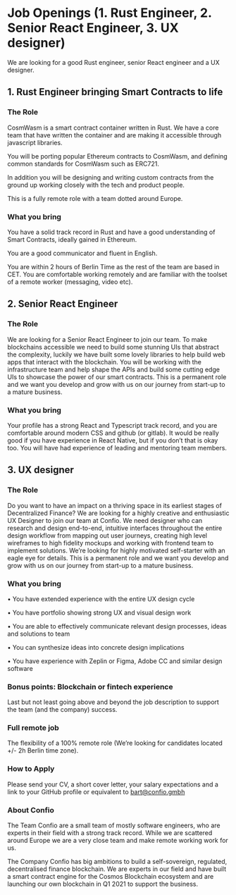 # Job Openings (1. Rust Engineer, 2. Senior React Engineer, 3. UX designer)

We are looking for a good Rust engineer, senior React engineer and a UX designer.


## 1. **Rust Engineer bringing Smart Contracts to life**

### The Role

CosmWasm is a smart contract container written in Rust. We have a core team that have written the container and are making it accessible through javascript libraries.

You will be porting popular Ethereum contracts to CosmWasm, and defining common standards for CosmWasm such as ERC721.

In addition you will be designing and writing custom contracts from the ground up working closely with the tech and product people.

This is a fully remote role with a team dotted around Europe.

### What you bring

You have a solid track record in Rust and have a good understanding of Smart Contracts, ideally gained in Ethereum. 

You are a good communicator and fluent in English.

You are within 2 hours of Berlin Time as the rest of the team are based in CET.  You are comfortable working remotely and are familiar with the toolset of a remote worker (messaging, video etc).


## 2. **Senior React Engineer**

### The Role

We are looking for a Senior React Engineer to join our team. To make blockchains accessible we need to build some stunning UIs that abstract the complexity, luckily we have built some lovely libraries to help build web apps that interact with the blockchain.
You will be working with the infrastructure team and help shape the APIs and build some cutting edge UIs to showcase the power of our smart contracts.
This is a permanent role and we want you develop and grow with us on our journey from start-up to a mature business.

### What you bring

Your profile has a strong React and Typescript track record, and you are comfortable around modern CSS and github (or gitlab). It would be really good if you have experience in React Native, but if you don’t that is okay too.
You will have had experience of leading and mentoring team members.


## 3. **UX designer**

### The Role

Do you want to have an impact on a thriving space in its earliest stages of Decentralized Finance? We are looking for a highly creative and enthusiastic UX Designer to join our team at Confio. We need designer who can research and design end-to-end, intuitive interfaces throughout the entire design workflow from mapping out user journeys, creating high level wireframes to high fidelity mockups and working with frontend team to implement solutions. We’re looking for highly motivated self-starter with an eagle eye for details. This is a permanent role and we want you develop and grow with us on our journey from start-up to a mature business.

### What you bring

•	You have extended experience with the entire UX design cycle

•	You have portfolio showing strong UX and visual design work

•	You are able to effectively communicate relevant design processes, ideas and solutions to team

•	You can synthesize ideas into concrete design implications 

•	You have experience with Zeplin or Figma, Adobe CC and similar design software

### Bonus points: Blockchain or fintech experience 
Last but not least going above and beyond the job description to support the team (and the company) success.

### Full remote job
The flexibility of a 100% remote role (We’re looking for candidates located +/- 2h Berlin time zone). 


### How to Apply

Please send your CV, a short cover letter, your salary expectations and a link to your GitHub profile or equivalent to bart@confio.gmbh

### About Confio

The Team
Confio are a small team of mostly software engineers, who are experts in their field with a strong track record. While we are scattered around Europe we are a very close team and make remote working work for us.

The Company
Confio has big ambitions to build a self-sovereign, regulated, decentralised finance blockchain. We are experts in our field and have built a smart contract engine for the Cosmos Blockchain ecosystem and are launching our own blockchain in Q1 2021 to support the business.


